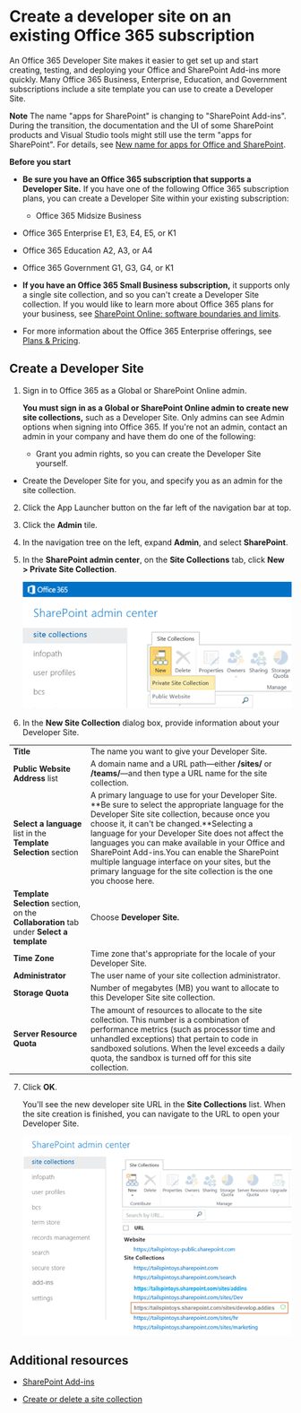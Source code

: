 # Create a developer site on an existing Office 365 subscription
An Office 365 Developer Site makes it easier to get set up and start creating, testing, and deploying your Office and SharePoint Add-ins more quickly. Many Office 365 Business, Enterprise, Education, and Government subscriptions include a site template you can use to create a Developer Site.
 

 **Note**  The name "apps for SharePoint" is changing to "SharePoint Add-ins". During the transition, the documentation and the UI of some SharePoint products and Visual Studio tools might still use the term "apps for SharePoint". For details, see  [New name for apps for Office and SharePoint](new-name-for-apps-for-sharepoint.md#bk_newname).
 

 **Before you start**
 

-  **Be sure you have an Office 365 subscription that supports a Developer Site.** If you have one of the following Office 365 subscription plans, you can create a Developer Site within your existing subscription:
    
    - Office 365 Midsize Business
    
 
- Office 365 Enterprise E1, E3, E4, E5, or K1
    
 
- Office 365 Education A2, A3, or A4
    
 
- Office 365 Government G1, G3, G4, or K1
    
 
-  **If you have an Office 365 Small Business subscription,** it supports only a single site collection, and so you can't create a Developer Site collection. If you would like to learn more about Office 365 plans for your business, see [SharePoint Online: software boundaries and limits](http://office.microsoft.com/en-us/office365-sharepoint-online-enterprise-help/sharepoint-online-software-boundaries-and-limits-HA102694293.aspx).
    
 
- For more information about the Office 365 Enterprise offerings, see  [Plans &amp; Pricing](http://products.office.com/en-us/business/office-365-enterprise-e1-business-software ).
    
 

## Create a Developer Site
<a name="bk_createdevsite"> </a>


1. Sign in to Office 365 as a Global or SharePoint Online admin.
    
     **You must sign in as a Global or SharePoint Online admin to create new site collections,** such as a Developer Site. Only admins can see Admin options when signing into Office 365. If you're not an admin, contact an admin in your company and have them do one of the following:
    
      - Grant you admin rights, so you can create the Developer Site yourself.
    
 
  - Create the Developer Site for you, and specify you as an admin for the site collection.
    
 
2. Click the App Launcher button on the far left of the navigation bar at top.
    
 
3. Click the  **Admin** tile.
    
 
4. In the navigation tree on the left, expand  **Admin**, and select  **SharePoint**.
    
 
5. In the  **SharePoint admin center**, on the **Site Collections** tab, click **New > Private Site Collection**.
    
     ![SharePoint Admin Center new site collection option](../images/SPAdminCenter_newSiteCollection.png)
 

 

 
6. In the  **New Site Collection** dialog box, provide information about your Developer Site.
    
|||
|:-----|:-----|
|**Title**|The name you want to give your Developer Site.|
|**Public Website Address** list|A domain name and a URL path—either  **/sites/** or **/teams/**—and then type a URL name for the site collection.|
|**Select a language** list in the **Template Selection** section|A primary language to use for your Developer Site. **Be sure to select the appropriate language for the Developer Site site collection, because once you choose it, it can't be changed.**Selecting a language for your Developer Site does not affect the languages you can make available in your Office and SharePoint Add-ins.You can enable the SharePoint multiple language interface on your sites, but the primary language for the site collection is the one you choose here.|
|**Template Selection** section, on the **Collaboration** tab under **Select a template**|Choose  **Developer Site.**|
|**Time Zone**|Time zone that's appropriate for the locale of your Developer Site.|
|**Administrator**|The user name of your site collection administrator.|
|**Storage Quota**|Number of megabytes (MB) you want to allocate to this Developer Site site collection.|
|**Server Resource Quota**|The amount of resources to allocate to the site collection. This number is a combination of performance metrics (such as processor time and unhandled exceptions) that pertain to code in sandboxed solutions. When the level exceeds a daily quota, the sandbox is turned off for this site collection.|
7. Click  **OK**.
    
    You'll see the new developer site URL in the  **Site Collections** list. When the site creation is finished, you can navigate to the URL to open your Developer Site.
    
     ![New site collection provisioning](../images/SPAdminCenter_newSiteCollection_provisioning.png)
 

 

 

## Additional resources
<a name="bk_addresources"> </a>


-  [SharePoint Add-ins](sharepoint-add-ins.md)
    
 
-  [Create or delete a site collection](http://office.microsoft.com/en-us/office365-sharepoint-online-enterprise-help/create-or-delete-a-site-collection-HA102772354.aspx?CTT=1)
    
 

